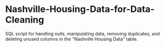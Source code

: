 # Nashville-Housing-Data-for-Data-Cleaning
SQL script for handling nulls, manipulating data, removing duplicates, and deleting unused columns in the "Nashville Housing Data" table.
